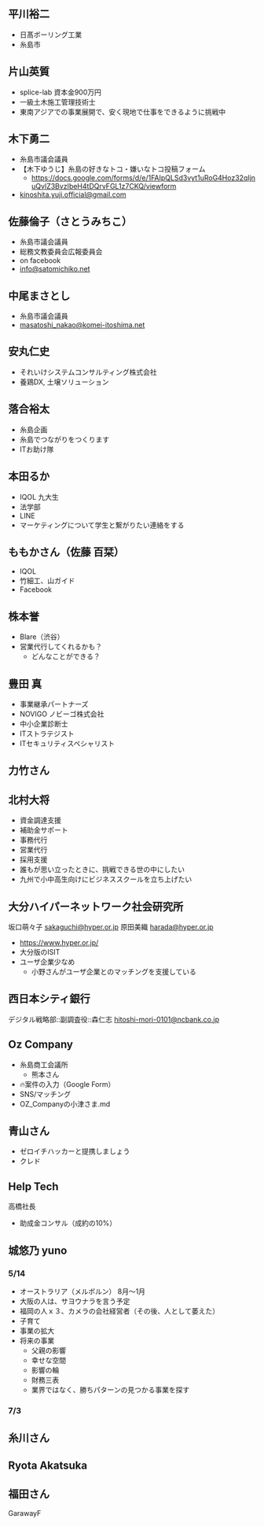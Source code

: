 ## 平川裕二
- 日髙ボーリング工業
- 糸島市

## 片山英質
- splice-lab 資本金900万円
- 一級土木施工管理技術士
- 東南アジアでの事業展開で、安く現地で仕事をできるように挑戦中

## 木下勇二
- 糸島市議会議員
- 【木下ゆうじ】糸島の好きなトコ・嫌いなトコ投稿フォーム
  - https://docs.google.com/forms/d/e/1FAIpQLSd3vyt1uRoG4Hoz32qIjnuQvlZ3BvzIbeH4tDQrvFGL1z7CKQ/viewform
- kinoshita.yuji.official@gmail.com

## 佐藤倫子（さとうみちこ）
- 糸島市議会議員
- 総務文教委員会広報委員会
- on facebook
- info@satomichiko.net

## 中尾まさとし
- 糸島市議会議員
- masatoshi_nakao@komei-itoshima.net

## 安丸仁史
- それいけシステムコンサルティング株式会社
- 養鶏DX, 土壌ソリューション

## 落合裕太
- 糸島企画
- 糸島でつながりをつくります
- ITお助け隊

## 本田るか
- IQOL 九大生
- 法学部
- LINE
- マーケティングについて学生と繋がりたい連絡をする

## ももかさん（佐藤 百栞）
- IQOL
- 竹細工、山ガイド
- Facebook

## 株本誉
- Blare（渋谷）
- 営業代行してくれるかも？
  - どんなことができる？

## 豊田 真
- 事業継承パートナーズ
- NOVIGO ノビーゴ株式会社
- 中小企業診断士
- ITストラテジスト
- ITセキュリティスペシャリスト

## 力竹さん

## 北村大将
- 資金調達支援
- 補助金サポート
- 事務代行
- 営業代行
- 採用支援
- 誰もが思い立ったときに、挑戦できる世の中にしたい
- 九州で小中高生向けにビジネススクールを立ち上げたい

## 大分ハイパーネットワーク社会研究所
坂口萌々子 sakaguchi@hyper.or.jp
原田美織 harada@hyper.or.jp
- https://www.hyper.or.jp/
- 大分版のISIT
- ユーザ企業少なめ
  - 小野さんがユーザ企業とのマッチングを支援している

## 西日本シティ銀行
デジタル戦略部::副調査役::森仁志
hitoshi-mori-0101@ncbank.co.jp

## Oz Company
- 糸島商工会議所
  - 熊本さん
- 🔥案件の入力（Google Form）
- SNS/マッチング
- OZ_Companyの小津さま.md

## 青山さん
- ゼロイチハッカーと提携しましょう
- クレド

## Help Tech
高橋社長
- 助成金コンサル（成約の10%）


## 城悠乃 yuno
### 5/14
- オーストラリア（メルボルン） 8月〜1月
- 大阪の人は、サヨウナラを言う予定
- 福岡の人ｘ３、カメラの会社経営者（その後、人として萎えた）
- 子育て
- 事業の拡大
- 将来の事業
  - 父親の影響
  - 幸せな空間
  - 影響の輪
  - 財務三表
  - 業界ではなく、勝ちパターンの見つかる事業を探す
### 7/3


## 糸川さん


## Ryota Akatsuka


## 福田さん
GarawayF
